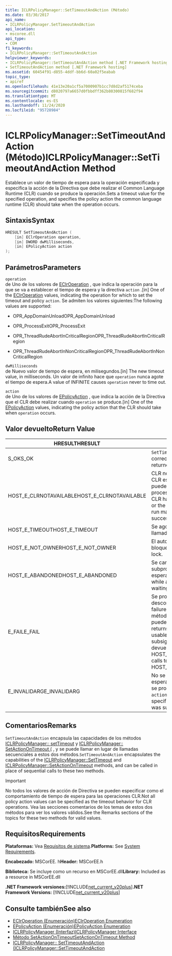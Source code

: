 ```yaml
---
title: ICLRPolicyManager::SetTimeoutAndAction (Método)
ms.date: 03/30/2017
api_name:
- ICLRPolicyManager.SetTimeoutAndAction
api_location:
- mscoree.dll
api_type:
- COM
f1_keywords:
- ICLRPolicyManager::SetTimeoutAndAction
helpviewer_keywords:
- ICLRPolicyManager::SetTimeoutAndAction method [.NET Framework hosting]
- SetTimeoutAndAction method [.NET Framework hosting]
ms.assetid: 60454f91-d855-4ddf-bb6d-60a02f5eabab
topic_type:
- apiref
ms.openlocfilehash: 41e13e20a1cf5a7000907b1cc7d8d2af5174ceba
ms.sourcegitcommit: d8020797a6657d0fbbdff362b80300815f682f94
ms.translationtype: MT
ms.contentlocale: es-ES
ms.lasthandoff: 11/24/2020
ms.locfileid: "95728984"
---
```

# <a name="iclrpolicymanagersettimeoutandaction-method"></a><span data-ttu-id="3c014-102">ICLRPolicyManager::SetTimeoutAndAction (Método)</span><span class="sxs-lookup"><span data-stu-id="3c014-102">ICLRPolicyManager::SetTimeoutAndAction Method</span></span>

<span data-ttu-id="3c014-103">Establece un valor de tiempo de espera para la operación especificada y especifica la acción de la Directiva que debe realizar el Common Language Runtime (CLR) cuando se produce la operación.</span><span class="sxs-lookup"><span data-stu-id="3c014-103">Sets a timeout value for the specified operation, and specifies the policy action the common language runtime (CLR) should take when the operation occurs.</span></span>  
  
## <a name="syntax"></a><span data-ttu-id="3c014-104">Sintaxis</span><span class="sxs-lookup"><span data-stu-id="3c014-104">Syntax</span></span>  
  
```cpp  
HRESULT SetTimeoutAndAction (  
    [in] EClrOperation operation,  
    [in] DWORD dwMilliseconds,  
    [in] EPolicyAction action  
);  
```  
  
## <a name="parameters"></a><span data-ttu-id="3c014-105">Parámetros</span><span class="sxs-lookup"><span data-stu-id="3c014-105">Parameters</span></span>  

 `operation`  
 <span data-ttu-id="3c014-106">de Uno de los valores de [EClrOperation](eclroperation-enumeration.md) , que indica la operación para la que se va a establecer el tiempo de espera y la directiva `action` .</span><span class="sxs-lookup"><span data-stu-id="3c014-106">[in] One of the [EClrOperation](eclroperation-enumeration.md) values, indicating the operation for which to set the timeout and policy `action`.</span></span> <span data-ttu-id="3c014-107">Se admiten los valores siguientes:</span><span class="sxs-lookup"><span data-stu-id="3c014-107">The following values are supported:</span></span>  
  
- <span data-ttu-id="3c014-108">OPR_AppDomainUnload</span><span class="sxs-lookup"><span data-stu-id="3c014-108">OPR_AppDomainUnload</span></span>  
  
- <span data-ttu-id="3c014-109">OPR_ProcessExit</span><span class="sxs-lookup"><span data-stu-id="3c014-109">OPR_ProcessExit</span></span>  
  
- <span data-ttu-id="3c014-110">OPR_ThreadRudeAbortInCriticalRegion</span><span class="sxs-lookup"><span data-stu-id="3c014-110">OPR_ThreadRudeAbortInCriticalRegion</span></span>  
  
- <span data-ttu-id="3c014-111">OPR_ThreadRudeAbortInNonCriticalRegion</span><span class="sxs-lookup"><span data-stu-id="3c014-111">OPR_ThreadRudeAbortInNonCriticalRegion</span></span>  
  
 `dwMilliseconds`  
 <span data-ttu-id="3c014-112">de Nuevo valor de tiempo de espera, en milisegundos.</span><span class="sxs-lookup"><span data-stu-id="3c014-112">[in] The new timeout value, in milliseconds.</span></span> <span data-ttu-id="3c014-113">Un valor de infinito hace que `operation` nunca agote el tiempo de espera.</span><span class="sxs-lookup"><span data-stu-id="3c014-113">A value of INFINITE causes `operation` never to time out.</span></span>  
  
 `action`  
 <span data-ttu-id="3c014-114">de Uno de los valores de [EPolicyAction](epolicyaction-enumeration.md) , que indica la acción de la Directiva que el CLR debe realizar cuando `operation` se produce.</span><span class="sxs-lookup"><span data-stu-id="3c014-114">[in] One of the [EPolicyAction](epolicyaction-enumeration.md) values, indicating the policy action that the CLR should take when `operation` occurs.</span></span>  
  
## <a name="return-value"></a><span data-ttu-id="3c014-115">Valor devuelto</span><span class="sxs-lookup"><span data-stu-id="3c014-115">Return Value</span></span>  
  
|<span data-ttu-id="3c014-116">HRESULT</span><span class="sxs-lookup"><span data-stu-id="3c014-116">HRESULT</span></span>|<span data-ttu-id="3c014-117">Descripción</span><span class="sxs-lookup"><span data-stu-id="3c014-117">Description</span></span>|  
|-------------|-----------------|  
|<span data-ttu-id="3c014-118">S_OK</span><span class="sxs-lookup"><span data-stu-id="3c014-118">S_OK</span></span>|<span data-ttu-id="3c014-119">`SetTimeoutAndAction` se devolvió correctamente.</span><span class="sxs-lookup"><span data-stu-id="3c014-119">`SetTimeoutAndAction` returned successfully.</span></span>|  
|<span data-ttu-id="3c014-120">HOST_E_CLRNOTAVAILABLE</span><span class="sxs-lookup"><span data-stu-id="3c014-120">HOST_E_CLRNOTAVAILABLE</span></span>|<span data-ttu-id="3c014-121">CLR no se ha cargado en un proceso o CLR está en un estado en el que no puede ejecutar código administrado ni procesar la llamada correctamente.</span><span class="sxs-lookup"><span data-stu-id="3c014-121">The CLR has not been loaded into a process, or the CLR is in a state in which it cannot run managed code or process the call successfully.</span></span>|  
|<span data-ttu-id="3c014-122">HOST_E_TIMEOUT</span><span class="sxs-lookup"><span data-stu-id="3c014-122">HOST_E_TIMEOUT</span></span>|<span data-ttu-id="3c014-123">Se agotó el tiempo de espera de la llamada.</span><span class="sxs-lookup"><span data-stu-id="3c014-123">The call timed out.</span></span>|  
|<span data-ttu-id="3c014-124">HOST_E_NOT_OWNER</span><span class="sxs-lookup"><span data-stu-id="3c014-124">HOST_E_NOT_OWNER</span></span>|<span data-ttu-id="3c014-125">El autor de la llamada no posee el bloqueo.</span><span class="sxs-lookup"><span data-stu-id="3c014-125">The caller does not own the lock.</span></span>|  
|<span data-ttu-id="3c014-126">HOST_E_ABANDONED</span><span class="sxs-lookup"><span data-stu-id="3c014-126">HOST_E_ABANDONED</span></span>|<span data-ttu-id="3c014-127">Se canceló un evento mientras un subproceso o fibra bloqueados estaba esperando en él.</span><span class="sxs-lookup"><span data-stu-id="3c014-127">An event was canceled while a blocked thread or fiber was waiting on it.</span></span>|  
|<span data-ttu-id="3c014-128">E_FAIL</span><span class="sxs-lookup"><span data-stu-id="3c014-128">E_FAIL</span></span>|<span data-ttu-id="3c014-129">Se produjo un error grave desconocido.</span><span class="sxs-lookup"><span data-stu-id="3c014-129">An unknown catastrophic failure occurred.</span></span> <span data-ttu-id="3c014-130">Después de que un método devuelve E_FAIL, CLR ya no se puede usar en el proceso.</span><span class="sxs-lookup"><span data-stu-id="3c014-130">After a method returns E_FAIL, the CLR is no longer usable within the process.</span></span> <span data-ttu-id="3c014-131">Las llamadas subsiguientes a métodos de hospedaje devuelven HOST_E_CLRNOTAVAILABLE.</span><span class="sxs-lookup"><span data-stu-id="3c014-131">Subsequent calls to hosting methods return HOST_E_CLRNOTAVAILABLE.</span></span>|  
|<span data-ttu-id="3c014-132">E_INVALIDARG</span><span class="sxs-lookup"><span data-stu-id="3c014-132">E_INVALIDARG</span></span>|<span data-ttu-id="3c014-133">No se puede establecer un tiempo de espera para el especificado `operation` o se proporcionó un valor no válido para `action` .</span><span class="sxs-lookup"><span data-stu-id="3c014-133">A timeout cannot be set for the specified `operation`, or an invalid value was supplied for `action`.</span></span>|  
  
## <a name="remarks"></a><span data-ttu-id="3c014-134">Comentarios</span><span class="sxs-lookup"><span data-stu-id="3c014-134">Remarks</span></span>  

 <span data-ttu-id="3c014-135">`SetTimeoutAndAction` encapsula las capacidades de los métodos [ICLRPolicyManager:: setTimeout](iclrpolicymanager-settimeout-method.md) y [ICLRPolicyManager:: SetActionOnTimeout (](iclrpolicymanager-setactionontimeout-method.md) , y se puede llamar en lugar de llamadas secuenciales a estos dos métodos.</span><span class="sxs-lookup"><span data-stu-id="3c014-135">`SetTimeoutAndAction` encapsulates the capabilities of the [ICLRPolicyManager::SetTimeout](iclrpolicymanager-settimeout-method.md) and [ICLRPolicyManager::SetActionOnTimeout](iclrpolicymanager-setactionontimeout-method.md) methods, and can be called in place of sequential calls to these two methods.</span></span>  
  
> [!IMPORTANT]
> <span data-ttu-id="3c014-136">No todos los valores de acción de Directiva se pueden especificar como el comportamiento de tiempo de espera para las operaciones CLR.</span><span class="sxs-lookup"><span data-stu-id="3c014-136">Not all policy action values can be specified as the timeout behavior for CLR operations.</span></span> <span data-ttu-id="3c014-137">Vea las secciones comentarios de los temas de estos dos métodos para ver los valores válidos.</span><span class="sxs-lookup"><span data-stu-id="3c014-137">See the Remarks sections of the topics for these two methods for valid values.</span></span>  
  
## <a name="requirements"></a><span data-ttu-id="3c014-138">Requisitos</span><span class="sxs-lookup"><span data-stu-id="3c014-138">Requirements</span></span>  

 <span data-ttu-id="3c014-139">**Plataformas:** Vea [Requisitos de sistema](../../get-started/system-requirements.md).</span><span class="sxs-lookup"><span data-stu-id="3c014-139">**Platforms:** See [System Requirements](../../get-started/system-requirements.md).</span></span>  
  
 <span data-ttu-id="3c014-140">**Encabezado:** MSCorEE. h</span><span class="sxs-lookup"><span data-stu-id="3c014-140">**Header:** MSCorEE.h</span></span>  
  
 <span data-ttu-id="3c014-141">**Biblioteca:** Se incluye como un recurso en MSCorEE.dll</span><span class="sxs-lookup"><span data-stu-id="3c014-141">**Library:** Included as a resource in MSCorEE.dll</span></span>  
  
 <span data-ttu-id="3c014-142">**.NET Framework versiones:**[!INCLUDE[net_current_v20plus](../../../../includes/net-current-v20plus-md.md)]</span><span class="sxs-lookup"><span data-stu-id="3c014-142">**.NET Framework Versions:** [!INCLUDE[net_current_v20plus](../../../../includes/net-current-v20plus-md.md)]</span></span>  
  
## <a name="see-also"></a><span data-ttu-id="3c014-143">Consulte también</span><span class="sxs-lookup"><span data-stu-id="3c014-143">See also</span></span>

- [<span data-ttu-id="3c014-144">EClrOperation (Enumeración)</span><span class="sxs-lookup"><span data-stu-id="3c014-144">EClrOperation Enumeration</span></span>](eclroperation-enumeration.md)
- [<span data-ttu-id="3c014-145">EPolicyAction (Enumeración)</span><span class="sxs-lookup"><span data-stu-id="3c014-145">EPolicyAction Enumeration</span></span>](epolicyaction-enumeration.md)
- [<span data-ttu-id="3c014-146">ICLRPolicyManager (Interfaz)</span><span class="sxs-lookup"><span data-stu-id="3c014-146">ICLRPolicyManager Interface</span></span>](iclrpolicymanager-interface.md)
- [<span data-ttu-id="3c014-147">Método SetActionOnTimeout</span><span class="sxs-lookup"><span data-stu-id="3c014-147">SetActionOnTimeout Method</span></span>](iclrpolicymanager-setactionontimeout-method.md)
- [<span data-ttu-id="3c014-148">ICLRPolicyManager:: SetTimeoutAndAction (</span><span class="sxs-lookup"><span data-stu-id="3c014-148">ICLRPolicyManager::SetTimeoutAndAction</span></span>](iclrpolicymanager-settimeoutandaction-method.md)
